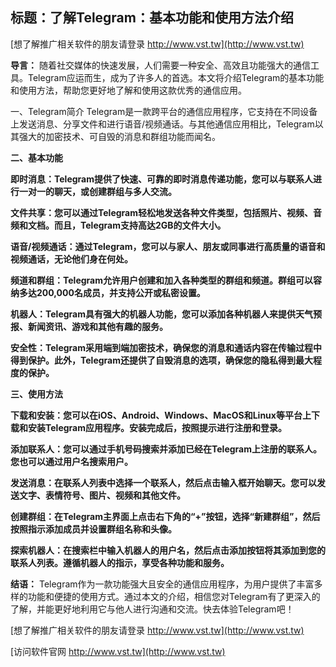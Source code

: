 ## **标题：了解Telegram：基本功能和使用方法介绍**

[想了解推广相关软件的朋友请登录 http://www.vst.tw](http://www.vst.tw)

**导言：**
随着社交媒体的快速发展，人们需要一种安全、高效且功能强大的通信工具。Telegram应运而生，成为了许多人的首选。本文将介绍Telegram的基本功能和使用方法，帮助您更好地了解和使用这款优秀的通信应用。

一、Telegram简介
Telegram是一款跨平台的通信应用程序，它支持在不同设备上发送消息、分享文件和进行语音/视频通话。与其他通信应用相比，Telegram以其强大的加密技术、可自毁的消息和群组功能而闻名。

**二、基本功能**

**即时消息：Telegram提供了快速、可靠的即时消息传递功能，您可以与联系人进行一对一的聊天，或创建群组与多人交流。**

**文件共享：您可以通过Telegram轻松地发送各种文件类型，包括照片、视频、音频和文档。而且，Telegram支持高达2GB的文件大小。**

**语音/视频通话：通过Telegram，您可以与家人、朋友或同事进行高质量的语音和视频通话，无论他们身在何处。**

**频道和群组：Telegram允许用户创建和加入各种类型的群组和频道。群组可以容纳多达200,000名成员，并支持公开或私密设置。**

**机器人：Telegram具有强大的机器人功能，您可以添加各种机器人来提供天气预报、新闻资讯、游戏和其他有趣的服务。**

**安全性：Telegram采用端到端加密技术，确保您的消息和通话内容在传输过程中得到保护。此外，Telegram还提供了自毁消息的选项，确保您的隐私得到最大程度的保护。**

**三、使用方法**

**下载和安装：您可以在iOS、Android、Windows、MacOS和Linux等平台上下载和安装Telegram应用程序。安装完成后，按照提示进行注册和登录。**

**添加联系人：您可以通过手机号码搜索并添加已经在Telegram上注册的联系人。您也可以通过用户名搜索用户。**

**发送消息：在联系人列表中选择一个联系人，然后点击输入框开始聊天。您可以发送文字、表情符号、图片、视频和其他文件。**

**创建群组：在Telegram主界面上点击右下角的“+”按钮，选择“新建群组”，然后按照指示添加成员并设置群组名称和头像。**

**探索机器人：在搜索栏中输入机器人的用户名，然后点击添加按钮将其添加到您的联系人列表。遵循机器人的指示，享受各种功能和服务。**

**结语：**
Telegram作为一款功能强大且安全的通信应用程序，为用户提供了丰富多样的功能和便捷的使用方式。通过本文的介绍，相信您对Telegram有了更深入的了解，并能更好地利用它与他人进行沟通和交流。快去体验Telegram吧！

[想了解推广相关软件的朋友请登录 http://www.vst.tw](http://www.vst.tw)


[访问软件官网 http://www.vst.tw](http://www.vst.tw)
